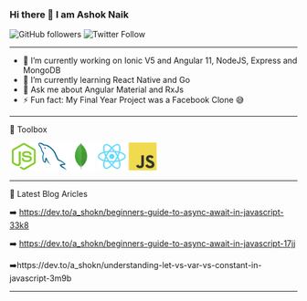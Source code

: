 ### Hi there 👋 I am Ashok Naik
![GitHub followers](https://img.shields.io/github/followers/AshokNaik009?style=social)
![Twitter Follow](https://img.shields.io/twitter/follow/A_shock009?style=social)

---

- 🔭 I’m currently working on Ionic V5 and Angular 11, NodeJS, Express and MongoDB 
- 🌱 I’m currently learning React Native and Go
- 💬 Ask me about Angular Material and RxJs
- ⚡ Fun fact: My Final Year Project was a Facebook Clone 😅

---
🧰  Toolbox

<img src="https://github.com/devicons/devicon/blob/master/icons/nodejs/nodejs-original.svg" alt="Node Js Logo" width="50" height="50" /><img src="https://github.com/devicons/devicon/blob/master/icons/mysql/mysql-original.svg" alt="SQL Logo" width="50" height="50" /><img src="https://github.com/devicons/devicon/blob/master/icons/mongodb/mongodb-original.svg" alt="Mongo Logo" width="50" height="50" />
<img src="https://github.com/devicons/devicon/blob/master/icons/react/react-original.svg" alt="React Logo" width="50" height="50" />
<img src="https://github.com/devicons/devicon/blob/master/icons/javascript/javascript-original.svg" alt="JS Logo" width="50" height="50" />

---

🔖 Latest Blog Aricles

➡️ https://dev.to/a_shokn/beginners-guide-to-async-await-in-javascript-33k8

➡️ https://dev.to/a_shokn/beginners-guide-to-async-await-in-javascript-17jj

➡️https://dev.to/a_shokn/understanding-let-vs-var-vs-constant-in-javascript-3m9b

---
<!--
**AshokNaik009/AshokNaik009** is a ✨ _special_ ✨ repository because its `README.md` (this file) appears on your GitHub profile.
Here are some ideas to get you started:
-->

